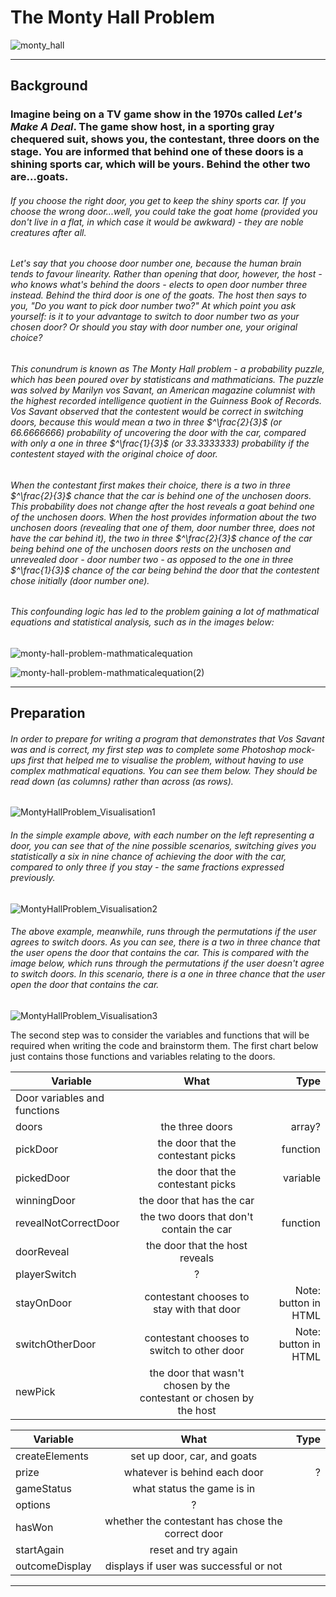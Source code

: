# The Monty Hall Problem

![monty_hall](https://user-images.githubusercontent.com/52511353/202871777-56df5935-d665-44bf-992f-1d3c188237ac.jpeg)

---

## Background

### Imagine being on a TV game show in the 1970s called *Let's Make A Deal*. The game show host, in a sporting gray chequered suit, shows you, the contestant, three doors on the stage. You are informed that behind one of these doors is a shining sports car, which will be yours. Behind the other two are...goats. 
###### If you choose the right door, you get to keep the shiny sports car. If you choose the wrong door...well, you *could* take the goat home (provided you don't live in a flat, in which case it would be awkward) - they are noble creatures after all.
###### Let's say that you choose door number one, because the human brain tends to favour linearity. Rather than opening that door, however, the host - who knows what's behind the doors - elects to open door number three instead. Behind the third door is one of the goats. The host then says to you, "Do you want to pick door number two?" At which point you ask yourself: is it to your advantage to switch to door number two as your chosen door? Or should you stay with door number one, your original choice?
###### This conundrum is known as The Monty Hall problem - a probability puzzle, which has been poured over by statisticans and mathmaticians. The puzzle was solved by Marilyn vos Savant, an American magazine columnist with the highest recorded intelligence quotient in the *Guinness Book of Records*. Vos Savant observed that the contestent would be correct in switching doors, because this would mean a two in three $^\frac{2}{3}$ (or 66.6666666) probability of uncovering the door with the car, compared with only a one in three $^\frac{1}{3}$ (or 33.3333333) probability if the contestent stayed with the original choice of door.
###### When the contestant first makes their choice, there is a two in three $^\frac{2}{3}$ chance that the car is behind one of the unchosen doors. This probability does not change after the host reveals a goat behind one of the unchosen doors. When the host provides information about the two unchosen doors (revealing that one of them, door number three, does not have the car behind it), the two in three $^\frac{2}{3}$ chance of the car being behind one of the unchosen doors rests on the unchosen and unrevealed door - door number two - as opposed to the one in three $^\frac{1}{3}$ chance of the car being behind the door that the contestent chose initially (door number one). 
###### This confounding logic has led to the problem gaining a lot of mathmatical equations and statistical analysis, such as in the images below:

![monty-hall-problem-mathmaticalequation](https://user-images.githubusercontent.com/52511353/202873316-72600ac2-83d9-44ee-94cf-ef51a03d3eb9.png)

![monty-hall-problem-mathmaticalequation(2)](https://user-images.githubusercontent.com/52511353/202872160-da03657d-b52a-445f-b638-f68e68b294cb.jpg)

--- 
## Preparation

###### In order to prepare for writing a program that demonstrates that Vos Savant was and is correct, my first step was to complete some Photoshop mock-ups first that helped me to visualise the problem, without having to use complex mathmatical equations. You can see them below. They should be read down (as columns) rather than across (as rows). 

![MontyHallProblem_Visualisation1](https://user-images.githubusercontent.com/52511353/202873322-a004bb5c-82ab-459d-aff4-6b3623dc5582.jpg)

###### In the simple example above, with each number on the left representing a door, you can see that of the nine possible scenarios, switching gives you statistically a six in nine chance of achieving the door with the car, compared to only three if you stay - the same fractions expressed previously.

![MontyHallProblem_Visualisation2](https://user-images.githubusercontent.com/52511353/202874447-f76882dd-1fe9-4ec5-8323-98a83571d92c.jpg)

###### The above example, meanwhile, runs through the permutations if the user agrees to switch doors. As you can see, there is a two in three chance that the user opens the door that contains the car. This is compared with the image below, which runs through the permutations if the user *doesn't* agree to switch doors. In this scenario, there is a one in three chance that the user open the door that contains the car. 

![MontyHallProblem_Visualisation3](https://user-images.githubusercontent.com/52511353/202874454-97af8b54-72a1-4c89-a550-9c791c5c01a4.jpg)

The second step was to consider the variables and functions that will be required when writing the code and brainstorm them. The first chart below just contains those functions and variables relating to the doors. 

| Variable              | What                                         | Type          |
| -------------         |:-------------:                               | -----:        |
| Door variables and functions                                                         |
| doors                 | the three doors                              | array?        |
| pickDoor              | the door that the contestant picks           | function      | 
| pickedDoor            | the door that the contestant picks           | variable      | 
| winningDoor           | the door that has the car                    |               |
| revealNotCorrectDoor  | the two doors that don't contain the car     | function      |
| doorReveal            | the door that the host reveals               |               |
| playerSwitch          | ?                                            |               |
| stayOnDoor            | contestant chooses to stay with that door    | Note: button in HTML              |
| switchOtherDoor       | contestant chooses to switch to other door   | Note: button in HTML   
| newPick               | the door that wasn't chosen by the contestant or chosen by the host |             |

| Variable              | What                                         | Type          |
| -------------         |:-------------:                               | -----:        |
| createElements        | set up door, car, and goats                  |
| prize                 | whatever is behind each door                 |   ?           |
| gameStatus            | what status the game is in                   |               |
| options               | ?                                            |               |
| hasWon                | whether the contestant has chose the correct door |             |
| startAgain            | reset and try again                          |                |
| outcomeDisplay        | displays if user was successful or not        |               |




---
